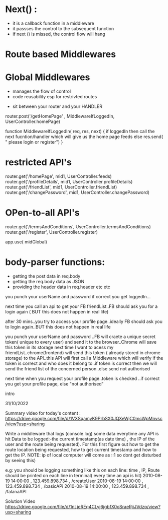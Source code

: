 # Next() :
- it is a callback function in a middleware
- it passses the control to the subsequent function
- if next () is missed, the control flow will hang

<!-- TYPES OF MIDDLEWARE: -->
# Route based Middlewares
# Global Middlewares

<!-- WHY Middleware -->
- manages the flow of control
- code reusability esp for restrivted routes

<!-- WHAT -->
- sit between your router and your HANDLER

<!-- e.g. -->
router.post('/getHomePage' , MiddlewareIfLoggedIn,  UserController.homePage)
 
function MiddlewareIfLoggedIn( req, res, next) {
    if loggedIn then call the next fucntion/handler which will give us the home page feeds
    else res.send( " please login or register")
 }


<!--  e.g. restricted and open-to-all API's can be handled like below now: -->
# restricted API's
 router.get('/homePage', mid1, UserController.feeds)
 router.get('/profileDetails', mid1, UserController.profileDetails)
 router.get('/friendList', mid1, UserController.friendList)
 router.get('/changePassword', mid1, UserController.changePassword)

# OPen-to-all API's
 router.get('/termsAndConditions',  UserController.termsAndConditions)
 router.get('/register',  UserController.register)


<!-- GLOBAL MW -->
app.use( midGlobal)

# body-parser functions:
- getting the post data in req.body
- getting the req.body data as JSON 
- providing the header data in req.header
etc etc

<!-- JWT BASIC INTRO OF FLOW -->
<!-- // LOGIN FLOW -->

you punch your userName and password 
if correct you get loggedIn...


<!-- WITHOUT JWT: -->
next time you call an api to get your FB friendList..FB should ask you for a login again ( BUT this does not happen in real life)

after 30 mins..you try to access your profile page..ideally FB should ask you to login again..BUT this does not happen in real life

<!-- WITH JWT -->
you punch your userName and password ..FB will craete a unique secret token( unique to every user) and send it to the browser..Chrome will save this token in its storage
next time I want to acess my friendList..chrome(frontend) will send this token ( already stored in chrome storage) to the API..this API will first call a Middleware which will verify if the token is correct and who does it belong to..if token is correct then we will send the friend list of the concerned person..else send not authorised

next time when you request your profile page..token is checked ..if correct you get your profile page, else "not authorised"

intro

<!-- ASSIGNMENT:- --> 31/10/2022
Summary video for today's content :
 https://drive.google.com/file/d/1VXSqamyK9PrbSX0JQXeWjC0mcWpMnvsc/view?usp=sharing

Write a middleware that logs (console.log) some data everytime any API is hit
Data to be logged:-the current timestamp(as date time) , the IP of the user and the route being requested).
For this first figure out how to get the route location being requested, how to get current timestamp and how to get the IP.
NOTE: ip of local computer will come as ::1 so dont get disturbed by seeing this)

e.g: you should be logging something like this on each line:
time , IP, Route should be printed on each line in terminal( every time an api is hit)
2010-08-19 14:00:00 , 123.459.898.734 , /createUser
2010-08-19 14:00:00 , 123.459.898.734 , /basicAPi
2010-08-19 14:00:00 , 123.459.898.734 , /falanaAPI

Solution Video
https://drive.google.com/file/d/1nLjeREq4CLyj6jgbfX0oSraeRjiJVdzp/view?usp=sharing  
